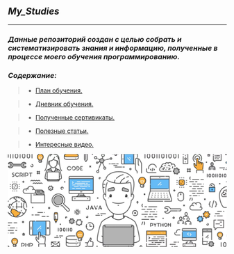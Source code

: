 ## *My_Studies*
***

### *Данные репозиторий создан с целью собрать и систематизировать знания и информацию, полученные в процессе моего обучения программированию.*

### *Содержание:*
> * [План обучения.](/general_information/Study_programs.md) 

> * [Дневник обучения.](/general_information/diary.md)

> * [Полученные сертивикаты.](/sertificates/sertificates.md)

> * [Полезные статьи.](/articles/articles_references.md)

> * [Интересные видео.](/video/video.md)

![](/images/img/MainREADME.jpeg)
